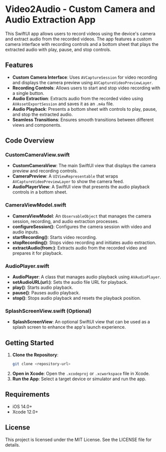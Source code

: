 # Video2Audio - Custom Camera and Audio Extraction App

This SwiftUI app allows users to record videos using the device's camera and extract audio from the recorded videos. The app features a custom camera interface with recording controls and a bottom sheet that plays the extracted audio with play, pause, and stop controls.

## Features

- **Custom Camera Interface**: Uses `AVCaptureSession` for video recording and displays the camera preview using `AVCaptureVideoPreviewLayer`.
- **Recording Controls**: Allows users to start and stop video recording with a single button.
- **Audio Extraction**: Extracts audio from the recorded video using `AVAssetExportSession` and saves it as an `.m4a` file.
- **Audio Playback**: Presents a bottom sheet with controls to play, pause, and stop the extracted audio.
- **Seamless Transitions**: Ensures smooth transitions between different views and components.

## Code Overview

### CustomCameraView.swift
- **CustomCameraView**: The main SwiftUI view that displays the camera preview and recording controls.
- **CameraPreview**: A `UIViewRepresentable` that wraps `AVCaptureVideoPreviewLayer` to show the camera feed.
- **AudioPlayerView**: A SwiftUI view that presents the audio playback controls in a bottom sheet.

### CameraViewModel.swift
- **CameraViewModel**: An `ObservableObject` that manages the camera session, recording, and audio extraction processes.
- **configureSession()**: Configures the camera session with video and audio inputs.
- **startRecording()**: Starts video recording.
- **stopRecording()**: Stops video recording and initiates audio extraction.
- **extractAudio(from:)**: Extracts audio from the recorded video and prepares it for playback.

### AudioPlayer.swift
- **AudioPlayer**: A class that manages audio playback using `AVAudioPlayer`.
- **setAudioURL(url:)**: Sets the audio file URL for playback.
- **play()**: Starts audio playback.
- **pause()**: Pauses audio playback.
- **stop()**: Stops audio playback and resets the playback position.

### SplashScreenView.swift (Optional)
- **SplashScreenView**: An optional SwiftUI view that can be used as a splash screen to enhance the app's launch experience.

## Getting Started

1. **Clone the Repository**: 
    ```sh
    git clone <repository-url>
    ```
2. **Open in Xcode**: Open the `.xcodeproj` or `.xcworkspace` file in Xcode.
3. **Run the App**: Select a target device or simulator and run the app.

## Requirements

- iOS 14.0+
- Xcode 12.0+

## License

This project is licensed under the MIT License. See the LICENSE file for details.